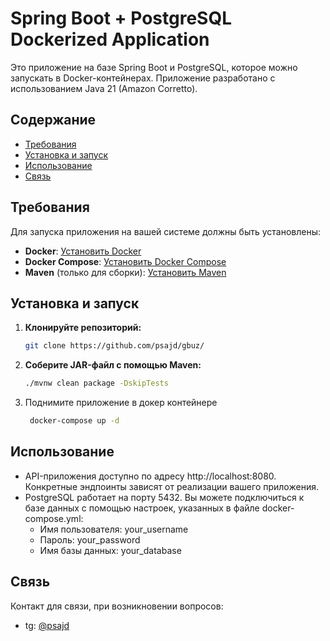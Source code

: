 # Spring Boot + PostgreSQL Dockerized Application

Это приложение на базе Spring Boot и PostgreSQL, которое можно запускать в Docker-контейнерах. Приложение разработано с
использованием Java 21 (Amazon Corretto).

## Содержание

- [Требования](#требования)
- [Установка и запуск](#установка-и-запуск)
- [Использование](#использование)
- [Связь](#связь)

## Требования

Для запуска приложения на вашей системе должны быть установлены:

- **Docker**: [Установить Docker](https://docs.docker.com/get-docker/)
- **Docker Compose**: [Установить Docker Compose](https://docs.docker.com/compose/install/)
- **Maven** (только для сборки): [Установить Maven](https://maven.apache.org/install.html)

## Установка и запуск

1. **Клонируйте репозиторий:**
   ```bash
   git clone https://github.com/psajd/gbuz/
    ```
2. **Соберите JAR-файл с помощью Maven:**
    ```bash
    ./mvnw clean package -DskipTests
    ```

3. Поднимите приложение в докер контейнере
   ```bash
    docker-compose up -d
   ```


## Использование

- API-приложения доступно по адресу http://localhost:8080.
Конкретные эндпоинты зависят от реализации вашего приложения.
- PostgreSQL работает на порту 5432.
Вы можете подключиться к базе данных с помощью настроек, указанных в файле docker-compose.yml:
  * Имя пользователя: your_username
  * Пароль: your_password
  * Имя базы данных: your_database

## Связь

Контакт для связи, при возникновении вопросов: 
- tg: [@psajd](https://t.me/psajd)